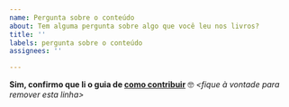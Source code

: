 ```yaml
---
name: Pergunta sobre o conteúdo
about: Tem alguma pergunta sobre algo que você leu nos livros?
title: ''
labels: pergunta sobre o conteúdo
assignees: ''

---
```


**Sim, confirmo que li o guia de [como contribuir](../../CONTRIBUTING.md)** 🤓 _<fique à vontade para remover esta linha>_

